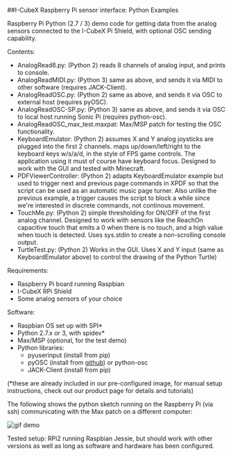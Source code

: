 ##I-CubeX Raspberry Pi sensor interface: Python Examples

Raspberry Pi Python (2.7 / 3) demo code for getting data from the analog sensors connected to the I-CubeX Pi Shield, with optional OSC sending capability.

Contents:
- AnalogRead8.py: (Python 2) reads 8 channels of analog input, and prints to console.
- AnalogReadMIDI.py: (Python 3) same as above, and sends it via MIDI to other software (requires JACK-Client).
- AnalogReadOSC.py: (Python 2) same as above, and sends it via OSC to external host (requires pyOSC).
- AnalogReadOSC-SP.py: (Python 3) same as above, and sends it via OSC to local host running Sonic Pi (requires python-osc).
- AnalogReadOSC_max_test.maxpat: Max/MSP patch for testing the OSC functionality.
- KeyboardEmulator: (Python 2) assumes X and Y analog joysticks are plugged into the first 2 channels. maps up/down/left/right to the keyboard keys w/s/a/d, in the style of FPS game controls. The application using it must of course have keyboard focus. Designed to work with the GUI and tested with Minecraft.
- PDFViewerController: (Python 2) adapts KeyboardEmulator example but used to trigger next and previous page commands in XPDF so that the script can be used as an automatic music page turner. Also unlike the previous example, a trigger causes the script to block a while since we're interested in discrete commands, not continous movement.
- TouchMe.py: (Python 2) simple thresholding for ON/OFF of the first analog channel. Designed to work with sensors like the ReachOn capacitive touch that emits a 0 when there is no touch, and a high value when touch is detected. Uses sys.stdin to create a non-scrolling console output.
- TurtleTest.py: (Python 2) Works in the GUI. Uses X and Y input (same as KeyboardEmulator above) to control the drawing of the Python Turtle)

Requirements:
- Raspberry Pi board running Raspbian
- I-CubeX RPi Shield
- Some analog sensors of your choice

Software:
- Raspbian OS set up with SPI\* 
- Python 2.7.x or 3, with spidev\*
- Max/MSP (optional, for the test demo)
- Python libraries:
  - pyuserinput (install from pip)
  - pyOSC (install from [github](https://github.com/ptone/pyosc)) or python-osc
  - JACK-Client (install from pip)
  

(*these are already included in our pre-configured image, for manual setup instructions, check out our product page for details and tutorials)

The following shows the python sketch running on the Raspberry Pi (via ssh) communicating with the Max patch on a different computer:


![gif demo](https://j.gifs.com/qxZgAp.gif)

Tested setup: RPi2 running Raspbian Jessie, but should work with other versions as well as long as software and hardware has been configured.
